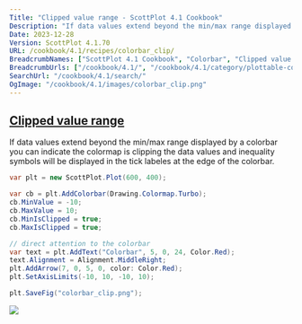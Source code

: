 ```yaml
---
Title: "Clipped value range - ScottPlot 4.1 Cookbook"
Description: "If data values extend beyond the min/max range displayed by a colorbar you can indicate the colormap is clipping the data values and inequality symbols will be displayed in the tick labeles at the edge of the colorbar."
Date: 2023-12-28
Version: ScottPlot 4.1.70
URL: /cookbook/4.1/recipes/colorbar_clip/
BreadcrumbNames: ["ScottPlot 4.1 Cookbook", "Colorbar", "Clipped value range"]
BreadcrumbUrls: ["/cookbook/4.1/", "/cookbook/4.1/category/plottable-colorbar", "/cookbook/4.1/recipes/colorbar_clip/"]
SearchUrl: "/cookbook/4.1/search/"
OgImage: "/cookbook/4.1/images/colorbar_clip.png"
---
```


<h2><a id='clipped-value-range' href='/cookbook/4.1/recipes/colorbar_clip/'>Clipped value range</a></h2>

If data values extend beyond the min/max range displayed by a colorbar you can indicate the colormap is clipping the data values and inequality symbols will be displayed in the tick labeles at the edge of the colorbar.

```cs
var plt = new ScottPlot.Plot(600, 400);

var cb = plt.AddColorbar(Drawing.Colormap.Turbo);
cb.MinValue = -10;
cb.MaxValue = 10;
cb.MinIsClipped = true;
cb.MaxIsClipped = true;

// direct attention to the colorbar
var text = plt.AddText("Colorbar", 5, 0, 24, Color.Red);
text.Alignment = Alignment.MiddleRight;
plt.AddArrow(7, 0, 5, 0, color: Color.Red);
plt.SetAxisLimits(-10, 10, -10, 10);

plt.SaveFig("colorbar_clip.png");
```

<img src='../../images/colorbar_clip.png' class='d-block mx-auto my-5' />


